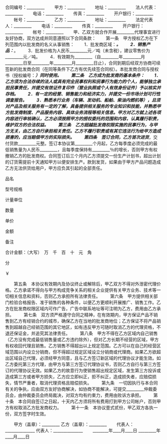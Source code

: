 
 


合同编号：_________ 　　甲方：_________
　　地址：_________
　　法人代表：_________
　　电话：_________
　　传真：_________
　　开户银行：_________
　　帐号：_________
　　乙方：_________
　　地址：_________
　　法定代表人：_________
　　电话：_________
　　传真：_________
　　开户银行：_________
　　帐号：_________
　　甲、乙双方就合作开展_________代理事宜进行友好协商，双方达成并同意遵照以下合同条款：
　　第一条　甲方授权乙方在下列范围内以批发商的名义从事销售：
　　1．批发商区域：_________。
　　2．销售产品：_________。
　　3．批发价格为人民币_________元／吨（未含税），建议零售价为_________元／吨。
　　4．有效期为_________（自_________年_________月_________日至_________年_________月_________日止），合同到期后经双方协商可续签新的批发商合同（在同等条件下乙方有优先续签合同权）。本批发商合同与授权书（授权编号：_________）同时使用。
　　第二条　乙方成为批发商的基本条件：
　　1．乙方须为合法存续的法人或具有完全民事权利和民事行为能力的个人，能够独立承担民事责任，并提交有效证件复印件（营业执照或个人有效身份证件）予以核实并存档。
　　2．有一定的经营、销售能力和经济实力，并提交一份市场计划可行性调查报告。
　　3．熟悉本行业务（车辆、发动机、船舶、柴油内燃机等），且须对产品及相关服务有一定的了解，具备提供相关服务的专业知识和技能，并熟悉甲方批发商制度、产品服务内容、具体业务流程等相关信息。甲方对乙方就上述各项内容进行审核确认，乙方必须按照甲方的授权委托的范围和内容，认真履行职责，维护双方的合法权益。
　　第三条　乙方超越批发商权限实施的民事行为，与甲方无关，由乙方自行承担相关责任。乙方不履行职责或有其它违法行为给甲方造成损害的，应当赔偿甲方的实际损失。
　　第四条　签订合同，乙方首次进货_________，交付货款_________元整。签订本协议第_________个月起，乙方每季度必须完成的最低销售量为人民币_________，且每季度保持有_________％的增长，否则甲方有权撤销乙方的批发商权。合同签订后三个月内乙方须提交一份生产计划书，超出计划的订货需提前十天通知甲方以便安排生产。款到发货，如果由于甲方产品问题造成乙方无法供货给用户，甲方应负其引起的全部责任。




 

  

   

品名



   

型号规格



   

计量单位



   

数量



   

单价



   

金额



   

备注



  

  

   

 



   

 



   

 



   

 



   

 



   

 



   

 



  

  

   

 



   

 



   

 



   

 



   

 



   

 



   

 



  

  

   

 



   

 



   

 



   

 



   

 



   

 



   

 



  

  

   

 



   

 



   

 



   

 



   

 



   

 



   

 



  

  

   

合计金额：（大写）　万　千　百　十　元　角　
 
分　

￥



  

 





 
 
 
 
 
 
　　第五条　本协议有效期内及协议终止或解除后，甲乙双方不得对外泄密代理价格。乙方承诺不得向与甲方构成竞争关系的相关企业提供有关甲方业务、技术等一切相关信息和资料，否则乙方承担所有法律责任。
　　第六条　甲方提供相关部门检验合格报告、准于销售的各种条件，以便乙方更顺利开展推广、销售工作。乙方在批发商权限区域内可作广告，广告中联系地址等可注明为乙方，费用由乙方承担。
　　第七条　双方须严格遵守合同之精神，在有效期内，甲方保证产品不销售到乙方有经销合约的城市，确保乙方在当地的批发商地位；乙方保证不将产品销售到超越自己经销范围的其它地区，如有违反甲方可随时取消乙方的代理资格，不退还保证金，并追究其法律责任。
　　第八条　甲方不得在乙方区域内自己销售（乙方没有完成最低销售量或乙方违约除外），但对乙方长期不经营的区域，甲方有权收回代理且销售。乙方销售不得超出以上规定范围。乙方可以在自己的经营区域范围以内设立分销商，但不得超过规定区域设立分销商或代理商。如果乙方欲超出区域自己代理，必须经甲方同意，且与乙方签订新区域的代理协议才能生效。如乙方委托第三方代理，由甲方与第三方签订代理协议书，否则乙方自行与第三方签订的代理协议无效。如果乙方的故意行为使销售超出规定区域，发生第三方投诉或造成第三方或者甲方损失，乙方应立即纠正，拒不纠正，造成损失者，应赔偿损失，情节严重者，取消代理资格且赔偿损失。
　　第九条　一切因执行与本合同有关的争执，应由双方友好协商解决，如协商不能解决，可提交_________仲裁委员会，由仲裁委员会终局裁决，对双方均有约束力，费用由败诉方承担。
　　第十条　本合同自签订之日起，十天内乙方须将所有费用打到甲方公司帐户，否则甲方有权取消乙方批发商权力。
　　第十一条　本协议壹式贰份，甲乙双方各执一份，双方签字时生效。

　　甲方（盖章）：_________   乙方（盖章）：_________
　　代表人：_______________   代表人：_______________
　　________年____月____日    _________年____月____日

 


 

 
 
 
 
 
  


  
 

  


  


  
 
 
 
 

